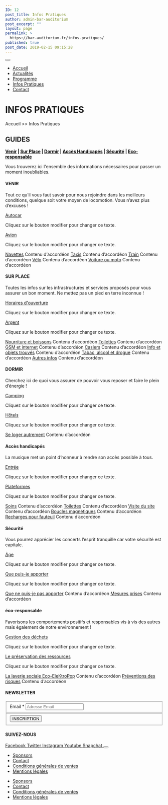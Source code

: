 ```yaml
---
ID: 12
post_title: Infos Pratiques
author: admin-bar-auditorium
post_excerpt: ""
layout: page
permalink: >
  https://bar-auditorium.fr/infos-pratiques/
published: true
post_date: 2019-02-15 09:15:28
---
```

<button id="elementor-menu-toggle"></button>

<nav itemtype="http://schema.org/SiteNavigationElement" itemscope="itemscope" id="elementor-navigation" role="navigation" aria-label="Elementor Menu">
<ul id="elementor-navmenu">
 	<li><a href="https://bar-auditorium.fr/">Accueil</a></li>
 	<li><a href="https://bar-auditorium.fr/actualites-bar-auditorium/">Actualités</a></li>
 	<li><a href="https://bar-auditorium.fr/artistes/">Programme</a></li>
 	<li><a href="https://bar-auditorium.fr/infos-pratiques/">Infos Pratiques</a></li>
 	<li><a href="https://bar-auditorium.fr/contact/">Contact</a></li>
</ul>
</nav>
<h1>INFOS PRATIQUES</h1>
Accueil &gt;&gt; Infos Pratiques
<h2>GUIDES</h2>
<strong><a style="color: #000000;" href="https://bar-auditorium.fr/infos-pratiques/#venir">Venir</a> | <a style="color: #000000;" href="https://bar-auditorium.fr/infos-pratiques/#sur-place">Sur Place</a> | <a style="color: #000000;" href="https://bar-auditorium.fr/infos-pratiques/#dormir">Dormir</a> | <a style="color: #000000;" href="https://bar-auditorium.fr/infos-pratiques/#acces-handicapes">Accès Handicapés</a> | <a style="color: #000000;" href="https://bar-auditorium.fr/infos-pratiques/#securite">Sécurité</a> | <a style="color: #000000;" href="https://bar-auditorium.fr/infos-pratiques/#eco-responsable">Eco-responsable</a></strong>

Vous trouverez ici l'ensemble des informations nécessaires pour passer un moment inoubliables.
<h4>VENIR</h4>
Tout ce qu’il vous faut savoir pour nous rejoindre dans les meilleurs conditions, quelque soit votre moyen de locomotion. Vous n’avez plus d’excuses !

<a href="">Autocar</a>

Cliquez sur le bouton modifier pour changer ce texte.&nbsp;

<a href="">Avion</a>

Cliquez sur le bouton modifier pour changer ce texte.&nbsp;

<a href="">Navettes</a>
Contenu d’accordéon
<a href="">Taxis</a>
Contenu d’accordéon
<a href="">Train</a>
Contenu d’accordéon
<a href="">Vélo</a>
Contenu d’accordéon
<a href="">Voiture ou moto</a>
Contenu d’accordéon
<h4>SUR PLACE</h4>
Toutes les infos sur les infrastructures et services proposés pour vous assurer un bon moment. Ne mettez pas un pied en terre inconnue !

<a href="">Horaires d'ouverture</a>

Cliquez sur le bouton modifier pour changer ce texte.&nbsp;

<a href="">Argent</a>

Cliquez sur le bouton modifier pour changer ce texte.&nbsp;

<a href="">Nourriture et boissons</a>
Contenu d’accordéon
<a href="">Toilettes</a>
Contenu d’accordéon
<a href="">GSM et internet</a>
Contenu d’accordéon
<a href="">Casiers</a>
Contenu d’accordéon
<a href="">Info et objets trouvés</a>
Contenu d’accordéon
<a href="">Tabac, alcool et drogue</a>
Contenu d’accordéon
<a href="">Autres infos</a>
Contenu d’accordéon
<h4>DORMIR</h4>
Cherchez ici de quoi vous assurer de pouvoir vous reposer et faire le plein d’énergie !

<a href="">Camping</a>

Cliquez sur le bouton modifier pour changer ce texte.&nbsp;

<a href="">Hôtels</a>

Cliquez sur le bouton modifier pour changer ce texte.&nbsp;

<a href="">Se loger autrement</a>
Contenu d’accordéon
<h4>Accès handicapés</h4>
La musique met un point d’honneur à rendre son accès possible à tous.

<a href="">Entrée</a>

Cliquez sur le bouton modifier pour changer ce texte.&nbsp;

<a href="">Plateformes</a>

Cliquez sur le bouton modifier pour changer ce texte.&nbsp;

<a href="">Soins</a>
Contenu d’accordéon
<a href="">Toilettes</a>
Contenu d’accordéon
<a href="">Visite du site</a>
Contenu d’accordéon
<a href="">Boucles magnétiques</a>
Contenu d’accordéon
<a href="">Recharges pour fauteuil</a>
Contenu d’accordéon
<h4>Sécurité</h4>
Vous pourrez apprécier les concerts l’esprit tranquille car votre sécurité est capitale.

<a href="">Âge</a>

Cliquez sur le bouton modifier pour changer ce texte.&nbsp;

<a href="">Que puis-je apporter</a>

Cliquez sur le bouton modifier pour changer ce texte.&nbsp;

<a href="">Que ne puis-je pas apporter</a>
Contenu d’accordéon
<a href="">Mesures prises</a>
Contenu d’accordéon
<h4>éco-responsable</h4>
Favorisons les comportements positifs et responsables vis à vis des autres mais également de notre environnement !

<a href="">Gestion des déchets</a>

Cliquez sur le bouton modifier pour changer ce texte.

<a href="">Le préservation des ressources</a>

Cliquez sur le bouton modifier pour changer ce texte.

<a href="">La laverie sociale Eco-EleKtroPop</a>
Contenu d’accordéon
<a href="">Préventions des risques</a>
Contenu d’accordéon
<h4>NEWSLETTER</h4>
<form action="https://bar-auditorium.fr/wp-admin/admin-post.php" method="post" name="content-form-442651e0" id="content-form-442651e0"><input type="hidden" id="_wpnonce_newsletter" name="_wpnonce_newsletter" value="9153bd58e9"><input type="hidden" name="_wp_http_referer" value="/wp-admin/admin-ajax.php"><input type="hidden" name="action" value="content_form_submit"><input type="hidden" name="form-type" value="newsletter"><input type="hidden" name="form-builder" value="elementor"><input type="hidden" name="post-id" value="12"><input type="hidden" name="form-id" value="442651e0">
<fieldset>
            <label for="data[442651e0][email]">
Email *            </label>
<input type="text" name="data[442651e0][email]" id="data[442651e0][email]" required="required" placeholder="Adresse Email"></fieldset>
<fieldset>
            <button type="submit" name="submit" value="submit-newsletter-442651e0">
INSCRIPTION                            </button></fieldset>
</form>
<h4>SUIVEZ-NOUS</h4>
<a href="https://www.facebook.com/barauditorium/" target="_blank" rel="noopener noreferrer">
Facebook
</a>
<a href="" target="_blank" rel="noopener noreferrer">
Twitter
</a>
<a href="" target="_blank" rel="noopener noreferrer">
Instagram
</a>
<a href="" target="_blank" rel="noopener noreferrer">
Youtube
</a>
<a href="" target="_blank" rel="noopener noreferrer">
Snapchat
</a>
<button id="elementor-menu-toggle"></button>

<nav itemtype="http://schema.org/SiteNavigationElement" itemscope="itemscope" id="elementor-navigation" role="navigation" aria-label="Elementor Menu">
<ul id="elementor-navmenu">
 	<li><a href="https://bar-auditorium.fr/sponsors/">Sponsors</a></li>
 	<li><a href="https://bar-auditorium.fr/contact/">Contact</a></li>
 	<li><a href="https://bar-auditorium.fr/conditions-generales-de-ventes/">Conditions générales de ventes</a></li>
 	<li><a href="https://bar-auditorium.fr/mentions-legales/">Mentions légales</a></li>
</ul>
</nav>
<nav itemtype="http://schema.org/SiteNavigationElement" itemscope="itemscope" id="cbp-hsmenu-wrapper">
<ul id="mega-menu">
 	<li><a href="https://bar-auditorium.fr/sponsors/">Sponsors</a></li>
 	<li><a href="https://bar-auditorium.fr/contact/">Contact</a></li>
 	<li><a href="https://bar-auditorium.fr/conditions-generales-de-ventes/">Conditions générales de ventes</a></li>
 	<li><a href="https://bar-auditorium.fr/mentions-legales/">Mentions légales</a></li>
</ul>
</nav>